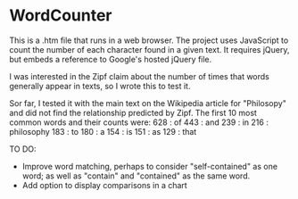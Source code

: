 # WordCounter
This is a .htm file that runs in a web browser. The project uses JavaScript to count the number of each character found in a given text. It requires jQuery, but embeds a reference to Google's hosted jQuery file.

I was interested in the Zipf claim about the number of times that words generally appear in texts, so I wrote this to test it.

Sor far, I tested it with the main text on the Wikipedia article for "Philosopy" and did not find the relationship predicted by Zipf. The first 10 most common words and their counts were:
628 : of
443 : and
239 : in
216 : philosophy
183 : to
180 : a
154 : is
151 : as
129 : that

TO DO:
* Improve word matching, perhaps to consider "self-contained" as one word; as well as "contain" and "contained" as the same word.
* Add option to display comparisons in a chart
